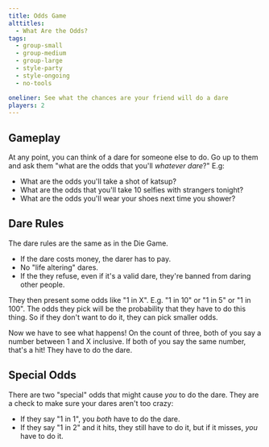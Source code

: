 ```yaml
---
title: Odds Game
alttitles:
  - What Are the Odds?
tags:
  - group-small
  - group-medium
  - group-large
  - style-party
  - style-ongoing
  - no-tools

oneliner: See what the chances are your friend will do a dare
players: 2
---
```

## Gameplay
At any point, you can think of a dare for someone else to do. Go up to them and ask them "what are the odds that you'll _whatever dare_?" E.g:

* What are the odds you'll take a shot of katsup?
* What are the odds that you'll take 10 selfies with strangers tonight?
* What are the odds you'll wear your shoes next time you shower?

## Dare Rules
The dare rules are the same as in the Die Game.
* If the dare costs money, the darer has to pay.
* No "life altering" dares.
* If the they refuse, even if it's a valid dare, they're banned from daring other people.

They then present some odds like "1 in X". E.g. "1 in 10" or "1 in 5" or "1 in 100". The odds they pick will be the probability that they have to do this thing. So if they don't want to do it, they can pick smaller odds.

Now we have to see what happens! On the count of three, both of you say a number between 1 and X inclusive. If both of you say the same number, that's a hit! They have to do the dare.

## Special Odds
There are two "special" odds that might cause _you_ to do the dare. They are a check to make sure your dares aren't too crazy:

* If they say "1 in 1", you _both_ have to do the dare.
* If they say "1 in 2" and it hits, they still have to do it, but if it misses, _you_ have to do it.
